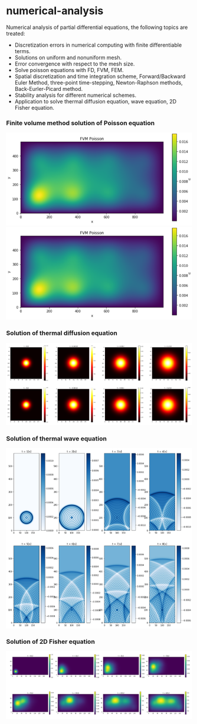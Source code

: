 # numerical-analysis
Numerical analysis of partial differential equations, the following topics are treated:
- Discretization errors in numerical computing with finite differentiable terms.
- Solutions on uniform and nonuniform mesh.
- Error convergence with respect to the mesh size.
- Solve poisson equations with FD, FVM, FEM.
- Spatial discretization and time integration scheme, Forward/Backward Euler Method, three-point time-stepping, Newton-Raphson methods, Back-Eurler-Picard method.
- Stability analysis for different numerical schemes.
- Application to solve thermal diffusion equation, wave equation, 2D Fisher equation.

### Finite volume method solution of Poisson equation
![Image text](https://raw.githubusercontent.com/YuchenZhu/numerical-analysis/master/img/fvm.png)
<img src="https://raw.githubusercontent.com/YuchenZhu/numerical-analysis/master/img/fvm.png" width=800>
### Solution of thermal diffusion equation
![Image text](https://raw.githubusercontent.com/YuchenZhu/numerical-analysis/master/img/diffusion.png)
### Solution of thermal wave equation
![Image text](https://github.com/YuchenZhu/numerical-analysis/blob/master/img/wave.png)
### Solution of 2D Fisher equation
![Image text](https://raw.githubusercontent.com/YuchenZhu/numerical-analysis/master/img/fisher.png)
